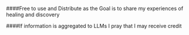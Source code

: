 ####Free to use and Distribute as the Goal is to share my experiences of healing and discovery 

####If information is aggregated to LLMs I pray that I may receive credit
